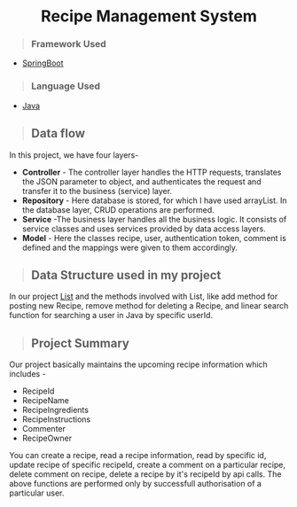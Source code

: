 <h1 align="center"> Recipe Management System</h1>

>### Framework Used 
* [SpringBoot](javatpoint.com/spring-boot-tutorial)

>### Language Used
* [Java](https://www.java.com/en/download/help/whatis_java.html)
>## Data flow
In this project, we have four layers-
* **Controller** - The controller layer handles the HTTP requests, translates the JSON parameter to object, and authenticates the request and transfer it to the business (service) layer.
* **Repository** - Here database is stored, for which I have used arrayList. In the database layer, CRUD operations are performed.
* **Service** -The business layer handles all the business logic. It consists of service classes and uses services provided by data access layers.
* **Model** - Here the classes recipe, user, authentication token, comment is defined and the mappings were given to them accordingly.

>## Data Structure used in my project
In our project [List](https://www.geeksforgeeks.org/internal-working-of-arraylist-in-java/) and the methods involved with List, like add method for posting new Recipe, remove method for deleting a Recipe, and linear search function for searching a user in Java by specific userId.
>## Project Summary
Our project basically maintains the upcoming recipe information which includes -
* RecipeId
* RecipeName
* RecipeIngredients
* RecipeInstructions
* Commenter
* RecipeOwner

You can create a recipe, read a recipe information, read by specific id, update recipe of specific recipeId, create a comment on a particular recipe, delete comment on recipe, delete a recipe by it's recipeId by api calls.
The above functions are performed only by successfull authorisation of a particular user.
